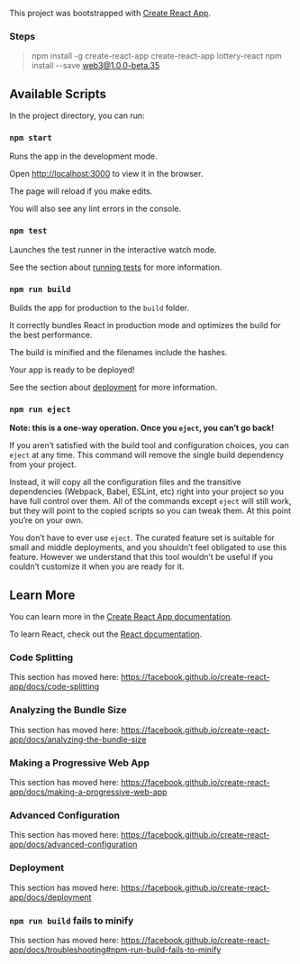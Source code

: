 This project was bootstrapped with [Create React App](https://github.com/facebook/create-react-app).

### Steps

> npm install -g create-react-app
> create-react-app lottery-react
> npm install --save web3@1.0.0-beta.35


## Available Scripts

  

In the project directory, you can run:

  

### `npm start`

  

Runs the app in the development mode.<br>

Open [http://localhost:3000](http://localhost:3000) to view it in the browser.

  

The page will reload if you make edits.<br>

You will also see any lint errors in the console.

  

### `npm test`

  

Launches the test runner in the interactive watch mode.<br>

See the section about [running tests](https://facebook.github.io/create-react-app/docs/running-tests) for more information.

  

### `npm run build`

  

Builds the app for production to the `build` folder.<br>

It correctly bundles React in production mode and optimizes the build for the best performance.

  

The build is minified and the filenames include the hashes.<br>

Your app is ready to be deployed!

  

See the section about [deployment](https://facebook.github.io/create-react-app/docs/deployment) for more information.

  

### `npm run eject`

  

**Note: this is a one-way operation. Once you `eject`, you can’t go back!**

  

If you aren’t satisfied with the build tool and configuration choices, you can `eject` at any time. This command will remove the single build dependency from your project.

  

Instead, it will copy all the configuration files and the transitive dependencies (Webpack, Babel, ESLint, etc) right into your project so you have full control over them. All of the commands except `eject` will still work, but they will point to the copied scripts so you can tweak them. At this point you’re on your own.

  

You don’t have to ever use `eject`. The curated feature set is suitable for small and middle deployments, and you shouldn’t feel obligated to use this feature. However we understand that this tool wouldn’t be useful if you couldn’t customize it when you are ready for it.

  

## Learn More

  

You can learn more in the [Create React App documentation](https://facebook.github.io/create-react-app/docs/getting-started).

  

To learn React, check out the [React documentation](https://reactjs.org/).

  

### Code Splitting

  

This section has moved here: https://facebook.github.io/create-react-app/docs/code-splitting

  

### Analyzing the Bundle Size

  

This section has moved here: https://facebook.github.io/create-react-app/docs/analyzing-the-bundle-size

  

### Making a Progressive Web App

  

This section has moved here: https://facebook.github.io/create-react-app/docs/making-a-progressive-web-app

  

### Advanced Configuration

  

This section has moved here: https://facebook.github.io/create-react-app/docs/advanced-configuration

  

### Deployment

  

This section has moved here: https://facebook.github.io/create-react-app/docs/deployment

  

### `npm run build` fails to minify

  

This section has moved here: https://facebook.github.io/create-react-app/docs/troubleshooting#npm-run-build-fails-to-minify